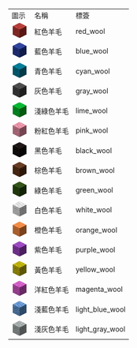 <table>
	<tablebody>
		<tr>
			<td>圖示</td>
			<td>名稱</td>
			<td>標簽</td>
		</tr>
		<tr>
			<td><img src="../../mc_icon/buildingBlocks/wool/red_wool.png"></td>
			<td>紅色羊毛</td>
			<td>red_wool</td>
		</tr>
		<tr>
			<td><img src="../../mc_icon/buildingBlocks/wool/blue_wool.png"></td>
			<td>藍色羊毛</td>
			<td>blue_wool</td>
		</tr>
		<tr>
			<td><img src="../../mc_icon/decorations/cyan_wool.png"></td>
			<td>青色羊毛</td>
			<td>cyan_wool</td>
		</tr>
		<tr>
			<td><img src="../../mc_icon/buildingBlocks/wool/gray_wool.png"></td>
			<td>灰色羊毛</td>
			<td>gray_wool</td>
		</tr>
		<tr>
			<td><img src="../../mc_icon/buildingBlocks/wool/lime_wool.png"></td>
			<td>淺綠色羊毛</td>
			<td>lime_wool</td>
		</tr>
		<tr>
			<td><img src="../../mc_icon/buildingBlocks/wool/pink_wool.png"></td>
			<td>粉紅色羊毛</td>
			<td>pink_wool</td>
		</tr>
		<tr>
			<td><img src="../../mc_icon/buildingBlocks/wool/black_wool.png"></td>
			<td>黑色羊毛</td>
			<td>black_wool</td>
		</tr>
		<tr>
			<td><img src="../../mc_icon/buildingBlocks/wool/brown_wool.png"></td>
			<td>棕色羊毛</td>
			<td>brown_wool</td>
		</tr>
		<tr>
			<td><img src="../../mc_icon/buildingBlocks/wool/green_wool.png"></td>
			<td>綠色羊毛</td>
			<td>green_wool</td>
		</tr>
		<tr>
			<td><img src="../../mc_icon/buildingBlocks/wool/white_wool.png"></td>
			<td>白色羊毛</td>
			<td>white_wool</td>
		</tr>
		<tr>
			<td><img src="../../mc_icon/buildingBlocks/wool/orange_wool.png"></td>
			<td>橙色羊毛</td>
			<td>orange_wool</td>
		</tr>
		<tr>
			<td><img src="../../mc_icon/buildingBlocks/wool/purple_wool.png"></td>
			<td>紫色羊毛</td>
			<td>purple_wool</td>
		</tr>
		<tr>
			<td><img src="../../mc_icon/buildingBlocks/wool/yellow_wool.png"></td>
			<td>黃色羊毛</td>
			<td>yellow_wool</td>
		</tr>
		<tr>
			<td><img src="../../mc_icon/buildingBlocks/wool/magenta_wool.png"></td>
			<td>洋紅色羊毛</td>
			<td>magenta_wool</td>
		</tr>
		<tr>
			<td><img src="../../mc_icon/buildingBlocks/wool/light_blue_wool.png"></td>
			<td>淺藍色羊毛</td>
			<td>light_blue_wool</td>
		</tr>
		<tr>
			<td><img src="../../mc_icon/buildingBlocks/wool/light_gray_wool.png"></td>
			<td>淺灰色羊毛</td>
			<td>light_gray_wool</td>
		</tr>
	</tablebody>
</table>